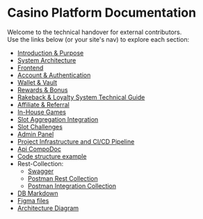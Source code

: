 # Casino Platform Documentation

Welcome to the technical handover for external contributors.  
Use the links below (or your site's nav) to explore each section:

- [Introduction & Purpose](introduction.html)  
- [System Architecture](system-architecture.html)  
- [Frontend](frontend.html)  
- [Account & Authentication](authentication.html)  
- [Wallet & Vault](wallet-vault.html)  
- [Rewards & Bonus](reward-bonus.html)  
- [Rakeback & Loyalty System Technical Guide](rakeback-guide.html)
- [Affiliate & Referral](affiliate-referral.html)  
- [In-House Games](in-house-games.html)
- [Slot Aggregation Integration](slot-integration.html)
- [Slot Challenges](challenges.html)  
- [Admin Panel](admin-panel.md)  
- [Project Infrastructure and CI/CD Pipeline](deployment-cicd.html)
- [Api CompoDoc](api-docs/index.html)
- [Code structure example](https://github.com/Evo-verse/Dropbet.com/blob/main/code-examples/api-sportbook)
- Rest-Collection:
    - [Swagger](https://api.dropbet-stage.com/swagger/#/)
    - [Postman Rest Collection](https://github.com/Evo-verse/Dropbet.com/blob/main/docs/postman-collections/Dropbet-rest-api.postman_collection.json)
    - [Postman Integration Collection](https://github.com/Evo-verse/Dropbet.com/blob/main/docs/postman-collections/Dropbet-integration-api.postman_collection.json)
- [DB Markdown](db-schema-documentation.md)
- [Figma files](figma.html)
- [Architecture Diagram](architecture-diagram.html)